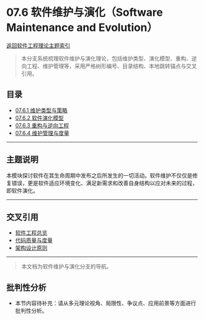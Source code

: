 # 07.6 软件维护与演化（Software Maintenance and Evolution）

[返回软件工程理论主题索引](README.md)

> 本分支系统梳理软件维护与演化理论，包括维护类型、演化模型、重构、逆向工程、维护管理等，采用严格树形编号、目录结构、本地跳转锚点与交叉引用。

## 目录

- [07.6.1 维护类型与策略](07.6.1_Maintenance_Types_and_Strategies.md)
- [07.6.2 软件演化模型](07.6.2_Evolution_Models.md)
- [07.6.3 重构与逆向工程](07.6.3_Refactoring_and_Reverse_Engineering.md)
- [07.6.4 维护管理与度量](07.6.4_Maintenance_Management_and_Metrics.md)

---

## 主题说明

本模块探讨软件在其生命周期中发布之后所发生的一切活动。软件维护不仅仅是修复错误，更是软件适应环境变化、满足新需求和改善自身结构以应对未来的过程，即软件演化。

---

## 交叉引用

- [软件工程总览](README.md)
- [代码质量与度量](../07.5_Software_Quality_and_Testing/07.5.3_Code_Quality_and_Metrics.md)
- [架构设计原则](../07.3_Software_Architecture_and_Design/07.3.1_Architectural_Principles.md)

---

> 本文档为软件维护与演化分支的导航。


## 批判性分析

- 本节内容待补充：请从多元理论视角、局限性、争议点、应用前景等方面进行批判性分析。
